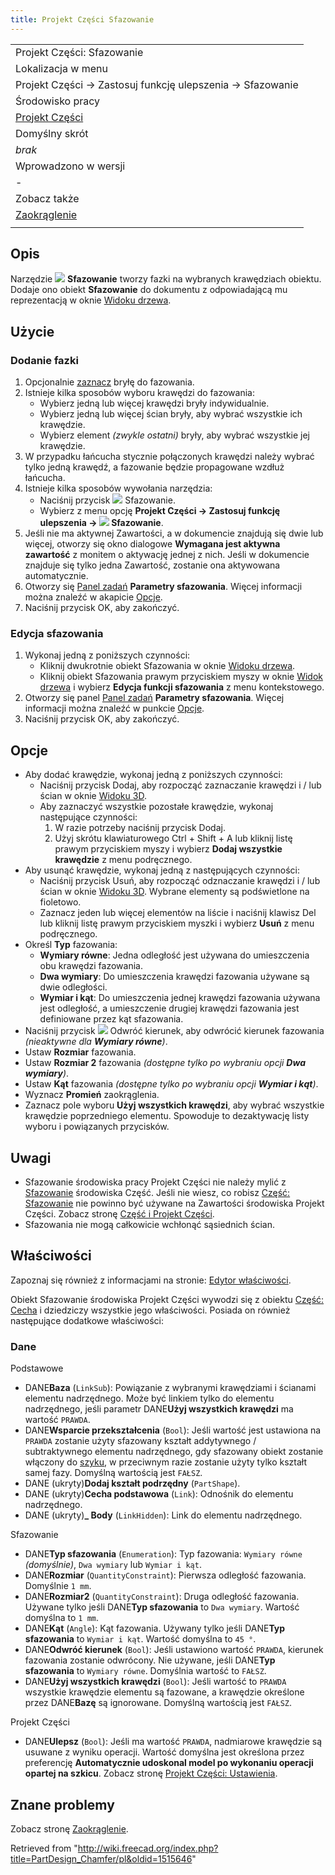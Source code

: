 ```yaml
---
title: Projekt Części Sfazowanie
---
```

|  |
| --- |
| Projekt Części: Sfazowanie |
| Lokalizacja w menu |
| Projekt Części → Zastosuj funkcję ulepszenia → Sfazowanie |
| Środowisko pracy |
| [Projekt Części](/PartDesign_Workbench/pl "PartDesign Workbench/pl") |
| Domyślny skrót |
| *brak* |
| Wprowadzono w wersji |
| - |
| Zobacz także |
| [Zaokrąglenie](/PartDesign_Fillet/pl "PartDesign Fillet/pl") |
|  |

## Opis

Narzędzie ![](/images/PartDesign_Chamfer.svg) **Sfazowanie** tworzy fazki na wybranych krawędziach obiektu. Dodaje ono obiekt **Sfazowanie** do dokumentu z odpowiadającą mu reprezentacją w oknie [Widoku drzewa](/Tree_view/pl "Tree view/pl").

## Użycie

### Dodanie fazki

1. Opcjonalnie [zaznacz](/PartDesign_Body/pl#Aktywny_status "PartDesign Body/pl") bryłę do fazowania.
2. Istnieje kilka sposobów wyboru krawędzi do fazowania:
   * Wybierz jedną lub więcej krawędzi bryły indywidualnie.
   * Wybierz jedną lub więcej ścian bryły, aby wybrać wszystkie ich krawędzie.
   * Wybierz element *(zwykle ostatni)* bryły, aby wybrać wszystkie jej krawędzie.
3. W przypadku łańcucha stycznie połączonych krawędzi należy wybrać tylko jedną krawędź, a fazowanie będzie propagowane wzdłuż łańcucha.
4. Istnieje kilka sposobów wywołania narzędzia:
   * Naciśnij przycisk ![](/images/PartDesign_Chamfer.svg) Sfazowanie.
   * Wybierz z menu opcję **Projekt Części → Zastosuj funkcję ulepszenia → ![](/images/PartDesign_Chamfer.svg) Sfazowanie**.
5. Jeśli nie ma aktywnej Zawartości, a w dokumencie znajdują się dwie lub więcej, otworzy się okno dialogowe **Wymagana jest aktywna zawartość** z monitem o aktywację jednej z nich. Jeśli w dokumencie znajduje się tylko jedna Zawartość, zostanie ona aktywowana automatycznie.
6. Otworzy się [Panel zadań](/Task_panel/pl "Task panel/pl") **Parametry sfazowania**. Więcej informacji można znaleźć w akapicie [Opcje](#Opcje).
7. Naciśnij przycisk OK, aby zakończyć.

### Edycja sfazowania

1. Wykonaj jedną z poniższych czynności:
   * Kliknij dwukrotnie obiekt Sfazowania w oknie [Widoku drzewa](/Tree_view/pl "Tree view/pl").
   * Kliknij obiekt Sfazowania prawym przyciskiem myszy w oknie [Widok drzewa](/Tree_view/pl "Tree view/pl") i wybierz **Edycja funkcji sfazowania** z menu kontekstowego.
2. Otworzy się panel [Panel zadań](/Task_panel/pl "Task panel/pl") **Parametry sfazowania**. Więcej informacji można znaleźć w punkcie [Opcje](#Opcje).
3. Naciśnij przycisk OK, aby zakończyć.

## Opcje

* Aby dodać krawędzie, wykonaj jedną z poniższych czynności:
  + Naciśnij przycisk Dodaj, aby rozpocząć zaznaczanie krawędzi i / lub ścian w oknie [Widoku 3D](/3D_view/pl "3D view/pl").
  + Aby zaznaczyć wszystkie pozostałe krawędzie, wykonaj następujące czynności:
    1. W razie potrzeby naciśnij przycisk Dodaj.
    2. Użyj skrótu klawiaturowego Ctrl + Shift + A lub kliknij listę prawym przyciskiem myszy i wybierz **Dodaj wszystkie krawędzie** z menu podręcznego.
* Aby usunąć krawędzie, wykonaj jedną z następujących czynności:
  + Naciśnij przycisk Usuń, aby rozpocząć odznaczanie krawędzi i / lub ścian w oknie [Widoku 3D](/3D_view/pl "3D view/pl"). Wybrane elementy są podświetlone na fioletowo.
  + Zaznacz jeden lub więcej elementów na liście i naciśnij klawisz Del lub kliknij listę prawym przyciskiem myszki i wybierz **Usuń** z menu podręcznego.
* Określ **Typ** fazowania:
  + **Wymiary równe**: Jedna odległość jest używana do umieszczenia obu krawędzi fazowania.
  + **Dwa wymiary**: Do umieszczenia krawędzi fazowania używane są dwie odległości.
  + **Wymiar i kąt**: Do umieszczenia jednej krawędzi fazowania używana jest odległość, a umieszczenie drugiej krawędzi fazowania jest definiowane przez kąt sfazowania.
* Naciśnij przycisk ![](/images/PartDesign_Flip_Direction.svg) Odwróć kierunek, aby odwrócić kierunek fazowania *(nieaktywne dla **Wymiary równe**)*.
* Ustaw **Rozmiar** fazowania.
* Ustaw **Rozmiar 2** fazowania *(dostępne tylko po wybraniu opcji **Dwa wymiary**)*.
* Ustaw **Kąt** fazowania *(dostępne tylko po wybraniu opcji **Wymiar i kąt**)*.
* Wyznacz **Promień** zaokrąglenia.
* Zaznacz pole wyboru **Użyj wszystkich krawędzi**, aby wybrać wszystkie krawędzie poprzedniego elementu. Spowoduje to dezaktywację listy wyboru i powiązanych przycisków.

## Uwagi

* Sfazowanie środowiska pracy Projekt Części nie należy mylić z [Sfazowanie](/Part_Fillet/pl "Part Fillet/pl") środowiska Część. Jeśli nie wiesz, co robisz [Część: Sfazowanie](/Part_Chamfer/pl "Part Chamfer/pl") nie powinno być używane na Zawartości środowiska Projekt Części. Zobacz stronę [Część i Projekt Części](/Part_and_PartDesign/pl "Part and PartDesign/pl").
* Sfazowania nie mogą całkowicie wchłonąć sąsiednich ścian.

## Właściwości

Zapoznaj się również z informacjami na stronie: [Edytor właściwości](/Property_editor/pl "Property editor/pl").

Obiekt Sfazowanie środowiska Projekt Części wywodzi się z obiektu [Część: Cecha](/Part_Feature/pl "Part Feature/pl") i dziedziczy wszystkie jego właściwości. Posiada on również następujące dodatkowe właściwości:

### Dane

Podstawowe

* DANE**Baza** (`LinkSub`): Powiązanie z wybranymi krawędziami i ścianami elementu nadrzędnego. Może być linkiem tylko do elementu nadrzędnego, jeśli parametr DANE**Użyj wszystkich krawędzi** ma wartość `PRAWDA`.
* DANE**Wsparcie przekształcenia** (`Bool`): Jeśli wartość jest ustawiona na `PRAWDA` zostanie użyty sfazowany kształt addytywnego / subtraktywnego elementu nadrzędnego, gdy sfazowany obiekt zostanie włączony do [szyku](/PartDesign_Workbench/pl#Narzędzia_do_przekształcania "PartDesign Workbench/pl"), w przeciwnym razie zostanie użyty tylko kształt samej fazy. Domyślną wartością jest `FAŁSZ`.
* DANE (ukryty)**Dodaj kształt podrzędny** (`PartShape`).
* DANE (ukryty)**Cecha podstawowa** (`Link`): Odnośnik do elementu nadrzędnego.
* DANE (ukryty)**\_ Body** (`LinkHidden`): Link do elementu nadrzędnego.

Sfazowanie

* DANE**Typ sfazowania** (`Enumeration`): Typ fazowania: `Wymiary równe` *(domyślnie)*, `Dwa wymiary` lub `Wymiar i kąt`.
* DANE**Rozmiar** (`QuantityConstraint`): Pierwsza odległość fazowania. Domyślnie `1 mm`.
* DANE**Rozmiar2** (`QuantityConstraint`): Druga odległość fazowania. Używane tylko jeśli DANE**Typ sfazowania** to `Dwa wymiary`. Wartość domyślna to `1 mm`.
* DANE**Kąt** (`Angle`): Kąt fazowania. Używany tylko jeśli DANE**Typ sfazowania** to `Wymiar i kąt`. Wartość domyślna to `45 °`.
* DANE**Odwróć kierunek** (`Bool`): Jeśli ustawiono wartość `PRAWDA`, kierunek fazowania zostanie odwrócony. Nie używane, jeśli DANE**Typ sfazowania** to `Wymiary równe`. Domyślnia wartość to `FAŁSZ`.
* DANE**Użyj wszystkich krawędzi** (`Bool`): Jeśli wartość to `PRAWDA` wszystkie krawędzie elementu są fazowane, a krawędzie określone przez DANE**Bazę** są ignorowane. Domyślną wartością jest `FAŁSZ`.

Projekt Części

* DANE**Ulepsz** (`Bool`): Jeśli ma wartość `PRAWDA`, nadmiarowe krawędzie są usuwane z wyniku operacji. Wartość domyślna jest określona przez preferencję **Automatycznie udoskonal model po wykonaniu operacji opartej na szkicu**. Zobacz stronę [Projekt Części: Ustawienia](/PartDesign_Preferences/pl#Ogólne "PartDesign Preferences/pl").

## Znane problemy

Zobacz stronę [Zaokrąglenie](/PartDesign_Fillet/pl#Znane_problemy "PartDesign Fillet/pl").

Retrieved from "<http://wiki.freecad.org/index.php?title=PartDesign_Chamfer/pl&oldid=1515646>"